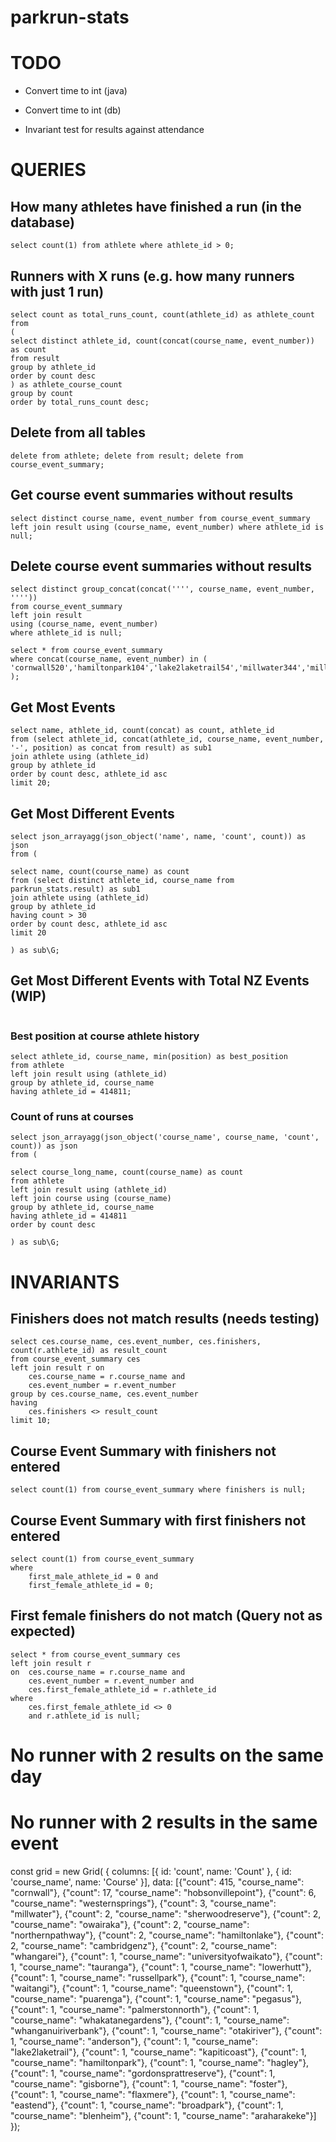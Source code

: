 # parkrun-stats

# TODO

- Convert time to int (java)

- Convert time to int (db)

- Invariant test for results against attendance

# QUERIES

## How many athletes have finished a run (in the database)

```
select count(1) from athlete where athlete_id > 0;
```

## Runners with X runs (e.g. how many runners with just 1 run)

```
select count as total_runs_count, count(athlete_id) as athlete_count
from
( 
select distinct athlete_id, count(concat(course_name, event_number)) as count
from result 
group by athlete_id 
order by count desc
) as athlete_course_count
group by count
order by total_runs_count desc;
```

## Delete from all tables

```
delete from athlete; delete from result; delete from course_event_summary;
```

## Get course event summaries without results

```
select distinct course_name, event_number from course_event_summary left join result using (course_name, event_number) where athlete_id is null;
```

## Delete course event summaries without results

```
select distinct group_concat(concat('''', course_name, event_number, '''')) 
from course_event_summary 
left join result 
using (course_name, event_number) 
where athlete_id is null;

select * from course_event_summary
where concat(course_name, event_number) in (
'cornwall520','hamiltonpark104','lake2laketrail54','millwater344','millwater345','millwater346','millwater347','millwater351'
);
```

## Get Most Events

```
select name, athlete_id, count(concat) as count, athlete_id
from (select athlete_id, concat(athlete_id, course_name, event_number, '-', position) as concat from result) as sub1
join athlete using (athlete_id)
group by athlete_id
order by count desc, athlete_id asc 
limit 20;
```

## Get Most Different Events

```
select json_arrayagg(json_object('name', name, 'count', count)) as json
from (

select name, count(course_name) as count
from (select distinct athlete_id, course_name from parkrun_stats.result) as sub1
join athlete using (athlete_id)
group by athlete_id
having count > 30
order by count desc, athlete_id asc 
limit 20

) as sub\G;
```

## Get Most Different Events with Total NZ Events (WIP)

```
```

### Best position at course athlete history

```
select athlete_id, course_name, min(position) as best_position
from athlete
left join result using (athlete_id)
group by athlete_id, course_name
having athlete_id = 414811;
```

### Count of runs at courses

```
select json_arrayagg(json_object('course_name', course_name, 'count', count)) as json
from (

select course_long_name, count(course_name) as count
from athlete
left join result using (athlete_id)
left join course using (course_name)
group by athlete_id, course_name
having athlete_id = 414811
order by count desc

) as sub\G;
```

# INVARIANTS

## Finishers does not match results (needs testing)
```
select ces.course_name, ces.event_number, ces.finishers, count(r.athlete_id) as result_count
from course_event_summary ces
left join result r on 
    ces.course_name = r.course_name and
    ces.event_number = r.event_number
group by ces.course_name, ces.event_number
having 
    ces.finishers <> result_count
limit 10;
```

## Course Event Summary with finishers not entered
```
select count(1) from course_event_summary where finishers is null;
```
## Course Event Summary with first finishers not entered
```
select count(1) from course_event_summary 
where 
    first_male_athlete_id = 0 and 
    first_female_athlete_id = 0;
```
## First female finishers do not match (Query not as expected)
```
select * from course_event_summary ces
left join result r 
on  ces.course_name = r.course_name and 
    ces.event_number = r.event_number and
    ces.first_female_athlete_id = r.athlete_id
where
    ces.first_female_athlete_id <> 0 
    and r.athlete_id is null;
```
# No runner with 2 results on the same day

# No runner with 2 results in the same event

const grid = new Grid(
{
columns: [{
id: 'count',
name: 'Count'
},
{
id: 'course_name',
name: 'Course'
}],
data: [{"count": 415, "course_name": "cornwall"}, {"count": 17, "course_name": "hobsonvillepoint"}, {"count": 6, "course_name": "westernsprings"}, {"count": 3, "course_name": "millwater"}, {"count": 2, "course_name": "sherwoodreserve"}, {"count": 2, "course_name": "owairaka"}, {"count": 2, "course_name": "northernpathway"}, {"count": 2, "course_name": "hamiltonlake"}, {"count": 2, "course_name": "cambridgenz"}, {"count": 2, "course_name": "whangarei"}, {"count": 1, "course_name": "universityofwaikato"}, {"count": 1, "course_name": "tauranga"}, {"count": 1, "course_name": "lowerhutt"}, {"count": 1, "course_name": "russellpark"}, {"count": 1, "course_name": "waitangi"}, {"count": 1, "course_name": "queenstown"}, {"count": 1, "course_name": "puarenga"}, {"count": 1, "course_name": "pegasus"}, {"count": 1, "course_name": "palmerstonnorth"}, {"count": 1, "course_name": "whakatanegardens"}, {"count": 1, "course_name": "whanganuiriverbank"}, {"count": 1, "course_name": "otakiriver"}, {"count": 1, "course_name": "anderson"}, {"count": 1, "course_name": "lake2laketrail"}, {"count": 1, "course_name": "kapiticoast"}, {"count": 1, "course_name": "hamiltonpark"}, {"count": 1, "course_name": "hagley"}, {"count": 1, "course_name": "gordonsprattreserve"}, {"count": 1, "course_name": "gisborne"}, {"count": 1, "course_name": "foster"}, {"count": 1, "course_name": "flaxmere"}, {"count": 1, "course_name": "eastend"}, {"count": 1, "course_name": "broadpark"}, {"count": 1, "course_name": "blenheim"}, {"count": 1, "course_name": "araharakeke"}]
});
